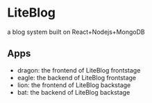 # LiteBlog

a blog system built on React+Nodejs+MongoDB

## Apps

* dragon: the frontend of LiteBlog frontstage
* eagle: the backend of LiteBlog frontstage
* lion: the frontend of LiteBlog backstage
* bat: the backend of LiteBlog backstage

